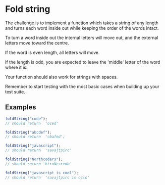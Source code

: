 # Fold string

The challenge is to implement a function which takes a string of any length and turns each word inside out while keeping the order of the words intact.

To turn a word inside out the internal letters will move out, and the external letters move toward the centre.

If the word is even length, all letters will move.

If the length is odd, you are expected to leave the 'middle' letter of the word where it is.

Your function should also work for strings with spaces.

Remember to start testing with the most basic cases when building up your test suite.

## Examples

```js
foldString("code");
// should return  'oced'
```

```js
foldString("abcdef");
// should return  'cbafed';
```

```js
foldString("javascript");
// should return  'savajtpirc'
```

```js
foldString("Northcoders");
// should return 'htroNcsredo'
```

```js
foldString("javascript is cool");
// should return  'savajtpirc is oclo'
```
